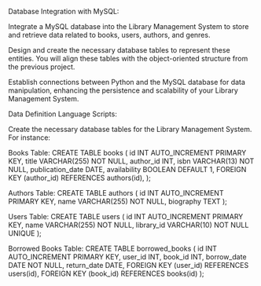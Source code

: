 Database Integration with MySQL:

Integrate a MySQL database into the Library Management System to store and retrieve data related to books, users, authors, and genres.

Design and create the necessary database tables to represent these entities. You will align these tables with the object-oriented structure from the previous project.

Establish connections between Python and the MySQL database for data manipulation, enhancing the persistence and scalability of your Library Management System.

Data Definition Language Scripts:

Create the necessary database tables for the Library Management System. For instance:

Books Table:
CREATE TABLE books (
    id INT AUTO_INCREMENT PRIMARY KEY,
    title VARCHAR(255) NOT NULL,
    author_id INT,
    isbn VARCHAR(13) NOT NULL,
    publication_date DATE,
    availability BOOLEAN DEFAULT 1,
    FOREIGN KEY (author_id) REFERENCES authors(id),
);

Authors Table:
CREATE TABLE authors (
    id INT AUTO_INCREMENT PRIMARY KEY,
    name VARCHAR(255) NOT NULL,
    biography TEXT
);

Users Table:
CREATE TABLE users (
    id INT AUTO_INCREMENT PRIMARY KEY,
    name VARCHAR(255) NOT NULL,
    library_id VARCHAR(10) NOT NULL UNIQUE
);

Borrowed Books Table:
CREATE TABLE borrowed_books (
    id INT AUTO_INCREMENT PRIMARY KEY,
    user_id INT,
    book_id INT,
    borrow_date DATE NOT NULL,
    return_date DATE,
    FOREIGN KEY (user_id) REFERENCES users(id),
    FOREIGN KEY (book_id) REFERENCES books(id)
);

